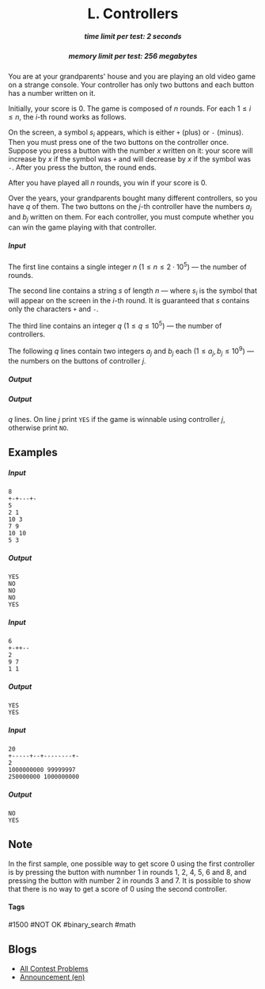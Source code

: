 <h1 style='text-align: center;'> L. Controllers</h1>

<h5 style='text-align: center;'>time limit per test: 2 seconds</h5>
<h5 style='text-align: center;'>memory limit per test: 256 megabytes</h5>

You are at your grandparents' house and you are playing an old video game on a strange console. Your controller has only two buttons and each button has a number written on it.

Initially, your score is $0$. The game is composed of $n$ rounds. For each $1\le i\le n$, the $i$-th round works as follows.

On the screen, a symbol $s_i$ appears, which is either $\texttt{+}$ (plus) or $\texttt{-}$ (minus). Then you must press one of the two buttons on the controller once. Suppose you press a button with the number $x$ written on it: your score will increase by $x$ if the symbol was $\texttt{+}$ and will decrease by $x$ if the symbol was $\texttt{-}$. After you press the button, the round ends. 

After you have played all $n$ rounds, you win if your score is $0$.

Over the years, your grandparents bought many different controllers, so you have $q$ of them. The two buttons on the $j$-th controller have the numbers $a_j$ and $b_j$ written on them. For each controller, you must compute whether you can win the game playing with that controller.

##### Input

The first line contains a single integer $n$ ($1 \le n \le 2\cdot 10^5$) — the number of rounds.

The second line contains a string $s$ of length $n$ — where $s_i$ is the symbol that will appear on the screen in the $i$-th round. It is guaranteed that $s$ contains only the characters $\texttt{+}$ and $\texttt{-}$.

The third line contains an integer $q$ ($1 \le q \le 10^5$) — the number of controllers.

The following $q$ lines contain two integers $a_j$ and $b_j$ each ($1 \le a_j, b_j \le 10^9$) — the numbers on the buttons of controller $j$. 

##### Output

##### Output

 $q$ lines. On line $j$ print $\texttt{YES}$ if the game is winnable using controller $j$, otherwise print $\texttt{NO}$.

## Examples

##### Input


```text
8
+-+---+-
5
2 1
10 3
7 9
10 10
5 3
```
##### Output


```text
YES
NO
NO
NO
YES
```
##### Input


```text
6
+-++--
2
9 7
1 1
```
##### Output


```text
YES
YES
```
##### Input


```text
20
+-----+--+--------+-
2
1000000000 99999997
250000000 1000000000
```
##### Output


```text
NO
YES
```
## Note

In the first sample, one possible way to get score $0$ using the first controller is by pressing the button with numnber $1$ in rounds $1$, $2$, $4$, $5$, $6$ and $8$, and pressing the button with number $2$ in rounds $3$ and $7$. It is possible to show that there is no way to get a score of $0$ using the second controller.



#### Tags 

#1500 #NOT OK #binary_search #math 

## Blogs
- [All Contest Problems](../SWERC_2022-2023_-_Online_Mirror_(Unrated,_ICPC_Rules,_Teams_Preferred).md)
- [Announcement (en)](../blogs/Announcement_(en).md)
